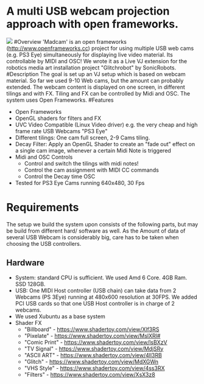 A multi USB webcam projection approach with open frameworks.
=====
![](http://i.imgur.com/XDPpcQx.jpg)
#Overview
'Madcam' is an open frameworks (http://www.openframeworks.cc) project for using multiple USB web cams (e.g. PS3 Eye) simultaneously for displaying live video material. Its controllable by MIDI and OSC! We wrote it as a Live VJ extension for the robotics media art installation project "Glitchrobot" by SonicRobots.
#Description
The goal is set up an VJ setup which is based on webcam material. So far we used 9-10 Web cams, but the amount can probably extended. The webcam content is displayed on one screen, in different tilings and with FX. Tiling and FX can be controlled by Midi and OSC. The system uses Open Frameworks.
#Features
- Open Frameworks
- OpenGL shaders for filters and FX
- UVC Video Compatible (Linux Video driver) e.g. the very cheap and high frame rate USB Webcams "PS3 Eye"
- Different tilings: One cam full screen, 2-9 Cams tiling.
- Decay Filter: Apply an OpenGL Shader to create an "fade out" effect on a single cam image, whenever a certain Midi Note is triggered
- Midi and OSC Controls
  - Control and switch the tilings with midi notes!
  - Control the cam assignment with MIDI CC commands
  - Control the Decay time OSC
-  Tested for PS3 Eye Cams running 640x480, 30 Fps
# Requirements 
The setup we build the system upon consists of the following parts, but may be build from different hard/ software as well. As the Amount of data of several USB Webcam is considerably big, care has to be taken when choosing the USB controllers.
## Hardware
- System: standard CPU is sufficient. We used Amd 6 Core. 4GB Ram. SSD 128GB.
- USB: One MIDI Host controller (USB chain) can take data from 2 Webcams (PS 3Eye) running at 480x600 resolution at 30FPS. We added PCI USB cards so that one USB Host controller is in charge of 2 webcams.  
- We used Xubuntu as a base system
- Shader FX
  - "Billboard"   - https://www.shadertoy.com/view/Xlf3RS
  - "Pixelate"    - https://www.shadertoy.com/view/MslXRl#
  - "Comic Print" - https://www.shadertoy.com/view/lsBXzV
  - "TV Signal"   - https://www.shadertoy.com/view/MdjSRy
  - "ASCII ART"   - https://www.shadertoy.com/view/4ll3RB
  - "Glitch"      - https://www.shadertoy.com/view/MdXGWn
  - "VHS Style"   - https://www.shadertoy.com/view/4ss3RX
  - "Filters"     - https://www.shadertoy.com/view/XsX3z8
  

